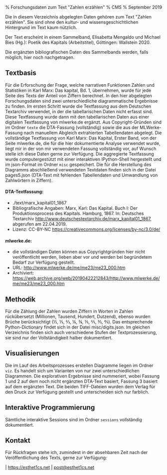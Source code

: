 % Forschungsdaten zum Text "Zahlen erzählen"
% CMS
% September 2019

Die in diesem Verzeichnis abgelegten Daten gehören zum Text "Zahlen erzählen". Sie sind ohne den kultur- und wissensgeschichtlichen Hintergrund im Text kaum nützlich.

Der Text erscheint in einem Sammelband, Elisabetta Mengaldo und Michael Bies (Hg.): Poetik des Kapitals (Arbeitstitel), Göttingen: Wallstein 2020.

Die ergänzten bibliografischen Daten des Sammelbands werden, falls möglich, hier noch nachgetragen.


## Textbasis

Für die Erforschung der Frage, welche narrativen Funktionen Zahlen und Statistiken in Karl Marx: Das kapital, Bd. 1, übernehmen, wurde für jede Seite des Texts der Anteil von Ziffern berechnet. In den hier abgelegten Forschungsdaten sind zwei unterschiedliche diagrammatische Ergebnisse zu finden. Im ersten Schritt wurde die Textfassung aus dem Deutschen Textarchiv verwendet, in der die tabellarischen Daten nicht erfasst sind. Diese Textfassung wurde dann mit den tabellarischen Daten aus einer digitalen Textfassung von mlwerke.de ergänzt. Aus Copyright-Gründen sind im Ordner `texte` die DTA-Fassung (vollständig) sowie die aus der MLWerke-Fassung nach manuellem Abgleich extrahierten Tabellendaten abgelegt. 
Die vollständige Textfassung von Karl Marx: Das Kapital, Erster Band, von der Seite mlwerke.de, die für die hier dokumentierte Analyse verwendet wurde, liegt mir in der von mir verwendeten Fassung vollständig vor, auf Wunsch stelle ich diese Daten gerne zur Verfügung.
Die aggregierte Textfassung wurde computergestützt mit einer interaktiven IPython-Shell hergestellt und im json-Format im Ordner `misc` gespeichert.
Die für die Herstellung des Diagramms abschließend verwendeten Textdaten finden sich in der Datei pages5.json (DTA-Text mit fehlenden Tabellendaten und Umwandlung von Zahlwörtern in Ziffern). 

#### DTA-Textfassung:

- ./text/marx_kapital01_1867
- Bibliografische Angaben: Marx, Karl: Das Kapital. Buch I: Der Produktionsprocess des Kapitals. Hamburg, 1867. In: Deutsches Textarchiv <http://www.deutschestextarchiv.de/marx_kapital01_1867>, abgerufen am 22.04.2019.
- Lizenz: CC-BY-NC <https://creativecommons.org/licenses/by-nc/3.0/de/>

#### mlwerke.de:

- die vollständigen Daten können aus Copyrightgründen hier nicht veröffentlicht werden, lieben aber vor und werden bei begründetem Bedarf zur Verfügung gestellt.
- URL: <http://www.mlwerke.de/me/me23/me23_000.htm>
- Archiviert: <https://web.archive.org/web/20190422212843/http://www.mlwerke.de/me/me23/me23_000.htm>

## Methodik

Für die Zählung der Zahlen wurden Ziffern in Worten in Zahlen rückübersetzt (Millionen, Tausend, Hundert, Dutzend), ebenso wurden Brüche berücksichtigt (½, ⅓, ⅔, ¼, ¾, ⅕, ⅖, ⅗, ⅘). Das entsprechende Python-Dictionary findet sich in der Datei misc/digits.json. Im gleichen Verzeichnis finden sich auch verschiedene Stufen der Textprozessierung, sie sind nur der Vollständigkeit halber dokumentiert. 

## Visualisierungen

Die im Lauf des Arbeitsprozesses erstellen Diagramme liegen im Ordner `viz`. Es handelt sich um Varianten von nur zwei unterschiedlichen Diagrammen. Die explorativen Ergebnisse sind nummeriert, wobei Fassung 1 und 2 auf dem noch nicht ergänzten DTA-Text basiert, Fassung 3 basiert auf dem ergänzten Text. Die beiden TIFF-Dateien wurden dem Verlag für den Druck zur Verfügung gestellt und unterscheiden sich nur farblich.

## Interaktive Programmierung

Sämtliche interaktive Sessions sind im Ordner `sessions` vollständig dokumentiert. 

## Kontakt

Für Rückfragen stehe ich, zumindest in der absehbaren Zeit nach der Veröffentlichung des Texts, gerne zur Verfügung:

| <https://esthet1cs.net>
| <post@esthet1cs.net>
 


